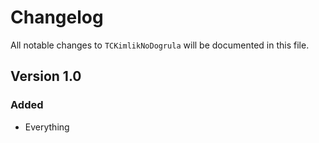 # Changelog

All notable changes to `TCKimlikNoDogrula` will be documented in this file.

## Version 1.0

### Added
- Everything
